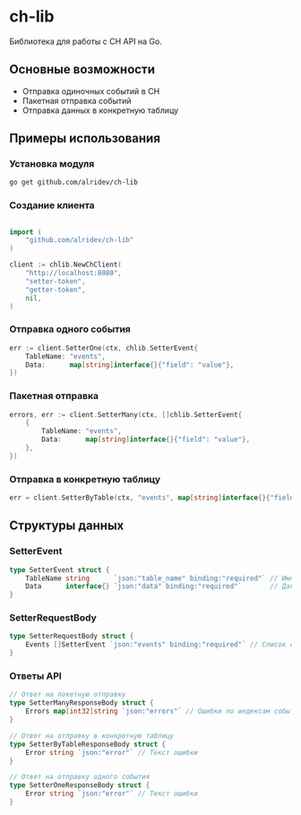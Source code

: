 # ch-lib

Библиотека для работы с CH API на Go.

## Основные возможности

- Отправка одиночных событий в CH
- Пакетная отправка событий
- Отправка данных в конкретную таблицу

## Примеры использования

### Установка модуля
```bash
go get github.com/alridev/ch-lib
```

### Создание клиента

```go

import (
    "github.com/alridev/ch-lib"
)

client := chlib.NewChClient(
    "http://localhost:8080",
    "setter-token",
    "getter-token",
    nil,
)
```

### Отправка одного события

```go
err := client.SetterOne(ctx, chlib.SetterEvent{
    TableName: "events",
    Data:      map[string]interface{}{"field": "value"},
})
```

### Пакетная отправка

```go
errors, err := client.SetterMany(ctx, []chlib.SetterEvent{
    {
        TableName: "events",
        Data:      map[string]interface{}{"field": "value"},
    },
})
```

### Отправка в конкретную таблицу

```go
err = client.SetterByTable(ctx, "events", map[string]interface{}{"field": "value"})
```

## Структуры данных

### SetterEvent

```go
type SetterEvent struct {
    TableName string      `json:"table_name" binding:"required"` // Имя таблицы в CH
    Data      interface{} `json:"data" binding:"required"`       // Данные для отправки
}
```

### SetterRequestBody

```go
type SetterRequestBody struct {
    Events []SetterEvent `json:"events" binding:"required"` // Список событий для отправки
}
```

### Ответы API

```go
// Ответ на пакетную отправку
type SetterManyResponseBody struct {
    Errors map[int32]string `json:"errors"` // Ошибки по индексам событий
}

// Ответ на отправку в конкретную таблицу
type SetterByTableResponseBody struct {
    Error string `json:"error"` // Текст ошибки
}

// Ответ на отправку одного события
type SetterOneResponseBody struct {
    Error string `json:"error"` // Текст ошибки
}
```
